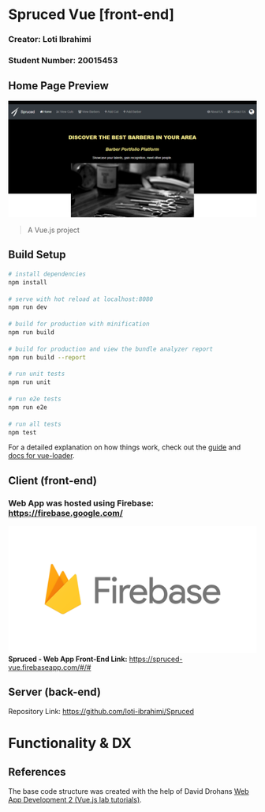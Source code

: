 # Spruced Vue [front-end]
### Creator: Loti Ibrahimi 
### Student Number: 20015453

## Home Page Preview
![alt text](https://github.com/loti-ibrahimi/Spruced-Vue/blob/master/Spruced-Homepage.png) 

> A Vue.js project

## Build Setup

``` bash
# install dependencies
npm install

# serve with hot reload at localhost:8080
npm run dev

# build for production with minification
npm run build

# build for production and view the bundle analyzer report
npm run build --report

# run unit tests
npm run unit

# run e2e tests
npm run e2e

# run all tests
npm test
```

For a detailed explanation on how things work, check out the [guide](http://vuejs-templates.github.io/webpack/) and [docs for vue-loader](http://vuejs.github.io/vue-loader).

## Client (front-end)
### Web App was hosted using Firebase: https://firebase.google.com/ 
![alt text](https://github.com/loti-ibrahimi/Spruced-Vue/blob/master/firebase.png) 
**Spruced - Web App Front-End Link:** https://spruced-vue.firebaseapp.com/#/#

## Server (back-end) 
Repository Link:
https://github.com/loti-ibrahimi/Spruced

# Functionality & DX 

 ## References 
 The base code structure was created with the help of David Drohans [Web App Development 2 (Vue.js lab tutorials)](https://ddrohan.github.io/wit-wad-2-2018/topic02-wad/index.html).




